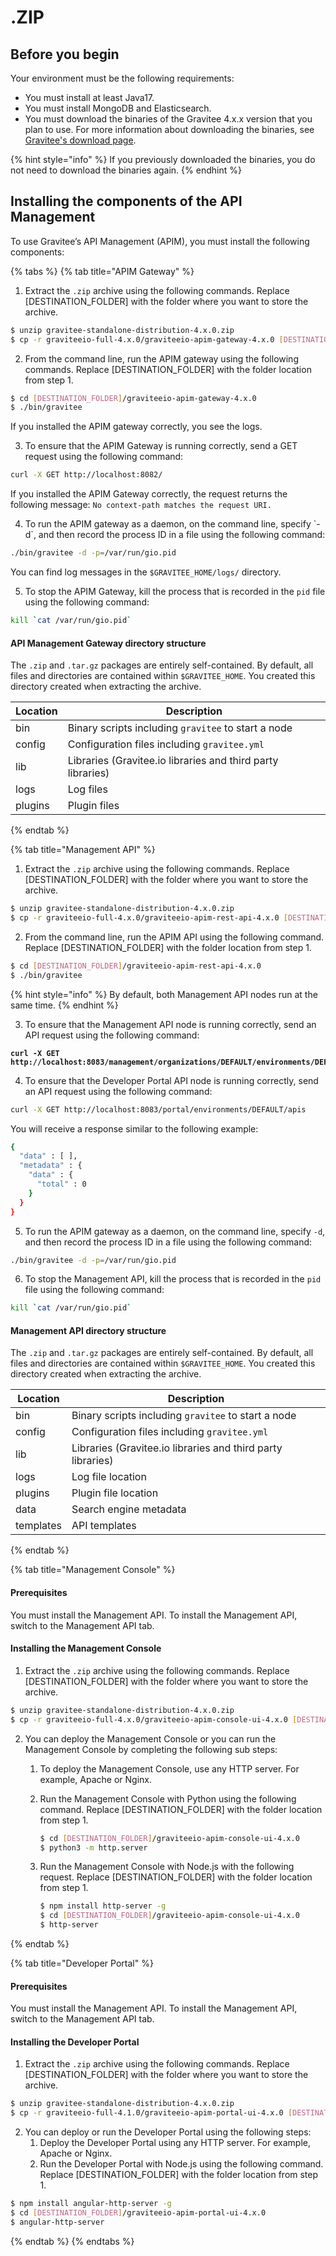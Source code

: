 # .ZIP

## Before you begin

Your environment must be the following requirements:

* You must install at least Java17.
* You must install MongoDB and Elasticsearch.
* You must download the binaries of the Gravitee 4.x.x version that you plan to use. For more information about downloading the binaries, see[ Gravitee's download page](https://www.gravitee.io/downloads).

{% hint style="info" %}
If you previously downloaded the binaries, you do not need to download the binaries again.
{% endhint %}

## Installing the components of the API Management

To use Gravitee’s API Management (APIM), you must install the following components:

{% tabs %}
{% tab title="APIM Gateway" %}
1. Extract the `.zip` archive using the following commands. Replace \[DESTINATION\_FOLDER] with the folder where you want to store the archive.

```sh
$ unzip gravitee-standalone-distribution-4.x.0.zip
$ cp -r graviteeio-full-4.x.0/graviteeio-apim-gateway-4.x.0 [DESTINATION_FOLDER]/
```

2. From the command line, run the APIM gateway using the following commands. Replace \[DESTINATION\_FOLDER] with the folder location from step 1.

```sh
$ cd [DESTINATION_FOLDER]/graviteeio-apim-gateway-4.x.0
$ ./bin/gravitee
```

If you installed the APIM gateway correctly, you see the logs.

3. To ensure that the APIM Gateway is running correctly, send a GET request using the following command:

```sh
curl -X GET http://localhost:8082/
```

If you installed the APIM Gateway correctly, the request returns the following message: `No context-path matches the request URI.`

4. To run the APIM gateway as a daemon, on the command line, specify \`-d\`, and then record the process ID in a file using the following command:

```sh
./bin/gravitee -d -p=/var/run/gio.pid
```

You can find log messages in the `$GRAVITEE_HOME/logs/` directory.

5. To stop the APIM Gateway, kill the process that is recorded in the `pid` file using the following command:

```sh
kill `cat /var/run/gio.pid`
```

#### API Management Gateway directory structure

The `.zip` and `.tar.gz` packages are entirely self-contained. By default, all files and directories are contained within `$GRAVITEE_HOME`. You created this directory created when extracting the archive.

| Location | Description                                                 |
| -------- | ----------------------------------------------------------- |
| bin      | Binary scripts including `gravitee` to start a node         |
| config   | Configuration files including `gravitee.yml`                |
| lib      | Libraries (Gravitee.io libraries and third party libraries) |
| logs     | Log files                                                   |
| plugins  | Plugin files                                                |
{% endtab %}

{% tab title="Management API" %}
1. Extract the `.zip` archive using the following commands. Replace \[DESTINATION\_FOLDER] with the folder where you want to store the archive.

```sh
$ unzip gravitee-standalone-distribution-4.x.0.zip
$ cp -r graviteeio-full-4.x.0/graviteeio-apim-rest-api-4.x.0 [DESTINATION_FOLDER]/
```

2. From the command line, run the APIM API using the following command. Replace \[DESTINATION\_FOLDER] with the folder location from step 1.

```sh
$ cd [DESTINATION_FOLDER]/graviteeio-apim-rest-api-4.x.0
$ ./bin/gravitee
```

{% hint style="info" %}
By default, both Management API nodes run at the same time.
{% endhint %}

3. To ensure that the Management API node is running correctly, send an API request using the following command:

<pre class="language-sh"><code class="lang-sh"><strong>curl -X GET http://localhost:8083/management/organizations/DEFAULT/environments/DEFAULT/apis
</strong></code></pre>

4. To ensure that the Developer Portal API node is running correctly, send an API request using the following command:

```sh
curl -X GET http://localhost:8083/portal/environments/DEFAULT/apis
```

You will receive a response similar to the following example:

```sh
{
  "data" : [ ],
  "metadata" : {
    "data" : {
      "total" : 0
    }
  }
}
```

5. To run the APIM gateway as a daemon, on the command line, specify `-d`, and then record the process ID in a file using the following command:

```sh
./bin/gravitee -d -p=/var/run/gio.pid
```

6. To stop the Management API, kill the process that is recorded in the `pid` file using the following command:

```sh
kill `cat /var/run/gio.pid`
```

#### Management API directory structure

The `.zip` and `.tar.gz` packages are entirely self-contained. By default, all files and directories are contained within `$GRAVITEE_HOME`. You created this directory created when extracting the archive.

| Location  | Description                                                 |
| --------- | ----------------------------------------------------------- |
| bin       | Binary scripts including `gravitee` to start a node         |
| config    | Configuration files including `gravitee.yml`                |
| lib       | Libraries (Gravitee.io libraries and third party libraries) |
| logs      | Log file location                                           |
| plugins   | Plugin file location                                        |
| data      | Search engine metadata                                      |
| templates | API templates                                               |
{% endtab %}

{% tab title="Management Console" %}
#### Prerequisites

You must install the Management API. To install the Management API, switch to the Management API tab.

#### Installing the Management Console

1. Extract the `.zip` archive using the following commands. Replace \[DESTINATION\_FOLDER] with the folder where you want to store the archive.

```sh
$ unzip gravitee-standalone-distribution-4.x.0.zip
$ cp -r graviteeio-full-4.x.0/graviteeio-apim-console-ui-4.x.0 [DESTINATION_FOLDER]/
```

2. You can deploy the Management Console or you can run the Management Console by completing the following sub steps:
   1. To deploy the Management Console, use any HTTP server. For example, Apache or Nginx.
   2.  Run the Management Console with Python using the following command. Replace \[DESTINATION\_FOLDER] with the folder location from step 1.

       ```sh
       $ cd [DESTINATION_FOLDER]/graviteeio-apim-console-ui-4.x.0
       $ python3 -m http.server
       ```
   3.  Run the Management Console with Node.js with the following request. Replace \[DESTINATION\_FOLDER] with the folder location from step 1.

       ```sh
       $ npm install http-server -g
       $ cd [DESTINATION_FOLDER]/graviteeio-apim-console-ui-4.x.0
       $ http-server
       ```
{% endtab %}

{% tab title="Developer Portal" %}
#### Prerequisites

You must install the Management API. To install the Management API, switch to the Management API tab.

#### Installing the Developer Portal

1. Extract the `.zip` archive using the following commands. Replace \[DESTINATION\_FOLDER] with the folder where you want to store the archive.

```sh
$ unzip gravitee-standalone-distribution-4.x.0.zip
$ cp -r graviteeio-full-4.1.0/graviteeio-apim-portal-ui-4.x.0 [DESTINATION_FOLDER]/
```

2. You can deploy or run the Developer Portal using the following steps:
   1. Deploy the Developer Portal using any HTTP server. For example, Apache or Nginx.
   2. Run the Developer Portal with Node.js using the following command. Replace \[DESTINATION\_FOLDER] with the folder location from step 1.

```sh
$ npm install angular-http-server -g
$ cd [DESTINATION_FOLDER]/graviteeio-apim-portal-ui-4.x.0
$ angular-http-server
```
{% endtab %}
{% endtabs %}
